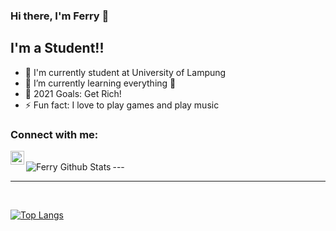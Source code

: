 ### Hi there, I'm Ferry 👋

## I'm a Student!!

- 🔭 I'm currently student at University of Lampung
- 🌱 I’m currently learning everything 🤣
- 🥅 2021 Goals: Get Rich!
- ⚡ Fun fact: I love to play games and play music

### Connect with me:

[<img align="left" alt="codeSTACKr | Instagram" width="22px" src="https://cdn.jsdelivr.net/npm/simple-icons@v3/icons/instagram.svg" />][instagram]

<br />
---

<img align="left" alt="Ferry Github Stats" src="https://github-readme-stats.vercel.app/api?username=FerryJr&show_icons=true&hide_border=true&theme=tokyonight" />

---
<br />

[![Top Langs](https://github-readme-stats.vercel.app/api/top-langs/?username=FerryJr)](https://github.com/FerryJr/github-readme-stats)

[instagram]: https://www.instagram.com/ferryjr07/
